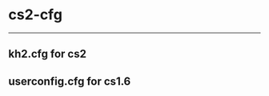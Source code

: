 # cs2-cfg
---------------------------------
kh2.cfg for cs2
---------------------------------
userconfig.cfg for cs1.6
---------------------------------
